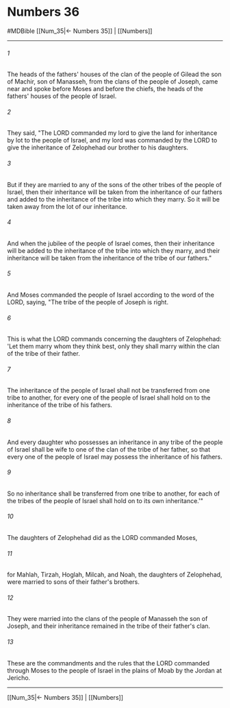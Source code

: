 # Numbers 36
#MDBible
[[Num_35|← Numbers 35]] | [[Numbers]]

***

###### 1 
The heads of the fathers' houses of the clan of the people of Gilead the son of Machir, son of Manasseh, from the clans of the people of Joseph, came near and spoke before Moses and before the chiefs, the heads of the fathers' houses of the people of Israel. 

###### 2 
They said, "The LORD commanded my lord to give the land for inheritance by lot to the people of Israel, and my lord was commanded by the LORD to give the inheritance of Zelophehad our brother to his daughters. 

###### 3 
But if they are married to any of the sons of the other tribes of the people of Israel, then their inheritance will be taken from the inheritance of our fathers and added to the inheritance of the tribe into which they marry. So it will be taken away from the lot of our inheritance. 

###### 4 
And when the jubilee of the people of Israel comes, then their inheritance will be added to the inheritance of the tribe into which they marry, and their inheritance will be taken from the inheritance of the tribe of our fathers." 

###### 5 
And Moses commanded the people of Israel according to the word of the LORD, saying, "The tribe of the people of Joseph is right. 

###### 6 
This is what the LORD commands concerning the daughters of Zelophehad: 'Let them marry whom they think best, only they shall marry within the clan of the tribe of their father. 

###### 7 
The inheritance of the people of Israel shall not be transferred from one tribe to another, for every one of the people of Israel shall hold on to the inheritance of the tribe of his fathers. 

###### 8 
And every daughter who possesses an inheritance in any tribe of the people of Israel shall be wife to one of the clan of the tribe of her father, so that every one of the people of Israel may possess the inheritance of his fathers. 

###### 9 
So no inheritance shall be transferred from one tribe to another, for each of the tribes of the people of Israel shall hold on to its own inheritance.'" 

###### 10 
The daughters of Zelophehad did as the LORD commanded Moses, 

###### 11 
for Mahlah, Tirzah, Hoglah, Milcah, and Noah, the daughters of Zelophehad, were married to sons of their father's brothers. 

###### 12 
They were married into the clans of the people of Manasseh the son of Joseph, and their inheritance remained in the tribe of their father's clan. 

###### 13 
These are the commandments and the rules that the LORD commanded through Moses to the people of Israel in the plains of Moab by the Jordan at Jericho. 

***

[[Num_35|← Numbers 35]] | [[Numbers]]
